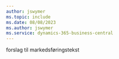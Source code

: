 ```yaml
---
author: jswymer
ms.topic: include
ms.date: 08/08/2023
ms.author: jswymer
ms.service: dynamics-365-business-central
---
```

forslag til markedsføringstekst